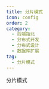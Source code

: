 ```yaml
---
title: 分片模式
icon: config
order: 2
category:
  - 后端指北
  - 分布式开发
  - 分布式设计
  - 数据库扩展
tag:
  - 分片模式
---
```


分片模式
